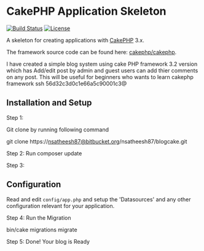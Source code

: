 # CakePHP Application Skeleton

[![Build Status](https://img.shields.io/travis/cakephp/app/master.svg?style=flat-square)](https://travis-ci.org/cakephp/app)
[![License](https://img.shields.io/packagist/l/cakephp/app.svg?style=flat-square)](https://packagist.org/packages/cakephp/app)

A skeleton for creating applications with [CakePHP](http://cakephp.org) 3.x.

The framework source code can be found here: [cakephp/cakephp](https://github.com/cakephp/cakephp).

I have created a simple blog system using cake PHP framework 3.2 version which has Add/edit post by admin and guest users can add thier comments on any post. This will be useful for beginners who wants to learn cakephp framework ssh 56d32c3d0c1e66a5c90001c3@

## Installation and Setup 

Step 1: 

  Git clone by running following command 

   git clone https://nsatheesh87@bitbucket.org/nsatheesh87/blogcake.git

Step 2: Run composer update

Step 3: 

## Configuration

Read and edit `config/app.php` and setup the 'Datasources' and any other
configuration relevant for your application.

Step 4: Run the Migration

 bin/cake migrations migrate

Step 5: Done! Your blog is Ready


